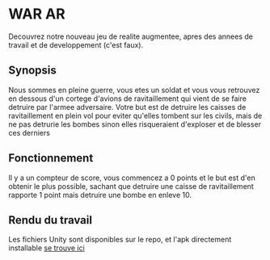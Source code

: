 # WAR AR

Decouvrez notre nouveau jeu de realite augmentee, apres des annees de travail et de developpement (c'est faux).

## Synopsis

Nous sommes en pleine guerre, vous etes un soldat et vous vous retrouvez en dessous d'un cortege d'avions de ravitaillement qui vient de se faire detruire par l'armee adversaire. Votre but est de detruire les caisses de ravitaillement en plein vol pour eviter qu'elles tombent sur les civils, mais de ne pas detrurie les bombes sinon elles risqueraient d'exploser et de blesser ces derniers

## Fonctionnement

Il y a un compteur de score, vous commencez a 0 points et le but est d'en obtenir le plus possible, sachant que detruire une caisse de ravitaillement rapporte 1 point mais detruire une bombe en enleve 10.

## Rendu du travail

Les fichiers Unity sont disponibles sur le repo, et l'apk directement installable [se trouve ici](https://www.google.com)
